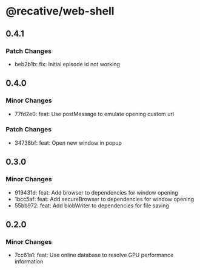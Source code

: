 # @recative/web-shell

## 0.4.1

### Patch Changes

- beb2b1b: fix: Initial episode id not working

## 0.4.0

### Minor Changes

- 77fd2e0: feat: Use postMessage to emulate opening custom url

### Patch Changes

- 34738bf: feat: Open new window in popup

## 0.3.0

### Minor Changes

- 919431d: feat: Add browser to dependencies for window opening
- 1bcc5af: feat: Add secureBrowser to dependencies for window opening
- 55bb972: feat: Add blobWriter to dependencies for file saving

## 0.2.0

### Minor Changes

- 7cc61a1: feat: Use online database to resolve GPU performance information

